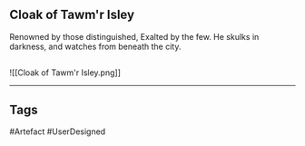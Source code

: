 ## Cloak of Tawm'r Isley
Renowned by those distinguished,
Exalted by the few.
He skulks in darkness,
and watches from beneath the city.
## 
![[Cloak of Tawm'r Isley.png]]

---
## Tags
#Artefact
#UserDesigned 